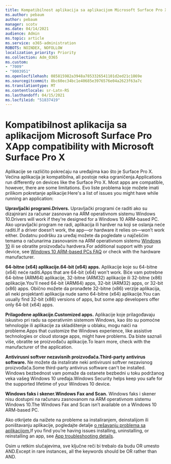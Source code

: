 ```yaml
---
title: Kompatibilnost aplikacija sa aplikacijom Microsoft Surface Pro X
ms.author: pebaum
author: pebaum
manager: scotv
ms.date: 04/14/2021
audience: Admin
ms.topic: article
ms.service: o365-administration
ROBOTS: NOINDEX, NOFOLLOW
localization_priority: Priority
ms.collection: Adm_O365
ms.custom:
- "7009"
- "9003951"
ms.openlocfilehash: 085815982a3948a7853326541101d2ed21c1869e
ms.sourcegitcommit: 8bc60ec34bc1e40685e3976576e04a2623f63a7c
ms.translationtype: MT
ms.contentlocale: sr-Latn-RS
ms.lasthandoff: 04/15/2021
ms.locfileid: "51837419"
---
```

# <a name="app-compatibility-with-microsoft-surface-pro-x"></a><span data-ttu-id="29ce6-102">Kompatibilnost aplikacija sa aplikacijom Microsoft Surface Pro X</span><span class="sxs-lookup"><span data-stu-id="29ce6-102">App compatibility with Microsoft Surface Pro X</span></span>

<span data-ttu-id="29ce6-103">Aplikacije se različito pokrećaju na uređajima kao što je Surface Pro X. Većina aplikacija je kompatibilna, ali postoje neka ograničenja.</span><span class="sxs-lookup"><span data-stu-id="29ce6-103">Applications run differently on devices like the Surface Pro X. Most apps are compatible, however, there are some limitations.</span></span> <span data-ttu-id="29ce6-104">Evo liste problema koje možete imati prilikom pokretanje aplikacije:</span><span class="sxs-lookup"><span data-stu-id="29ce6-104">Here's a list of issues you might have while running an application:</span></span> 

<span data-ttu-id="29ce6-105">**Upravljački programi.**</span><span class="sxs-lookup"><span data-stu-id="29ce6-105">**Drivers.**</span></span> <span data-ttu-id="29ce6-106">Upravljački programi će raditi ako su dizajnirani za računar zasnovan na ARM operativnom sistemu Windows 10.</span><span class="sxs-lookup"><span data-stu-id="29ce6-106">Drivers will work if they're designed for a Windows 10 ARM-based PC.</span></span> <span data-ttu-id="29ce6-107">Ako upravljački program ne radi, aplikacija ili hardver na koji se oslanja neće raditi.</span><span class="sxs-lookup"><span data-stu-id="29ce6-107">If a driver doesn’t work, the app—or hardware it relies on—won’t work either.</span></span> <span data-ttu-id="29ce6-108">Dodatnu podršku za uređaj možete da pogledate u najčešćim temama o računarima zasnovanim na ARM operativnom sistemu [Windows 10](https://support.microsoft.com/windows/windows-10-arm-based-pcs-faq-477f51df-2e3b-f68f-31b0-06f5e4f8ebb5) ili se obratite proizvođaču hardvera.</span><span class="sxs-lookup"><span data-stu-id="29ce6-108">For additional support with your device, see [Windows 10 ARM-based PCs FAQ](https://support.microsoft.com/windows/windows-10-arm-based-pcs-faq-477f51df-2e3b-f68f-31b0-06f5e4f8ebb5) or check with the hardware manufacturer.</span></span>

<span data-ttu-id="29ce6-109">**64-bitne (x64) aplikacije.**</span><span class="sxs-lookup"><span data-stu-id="29ce6-109">**64-bit (x64) apps.**</span></span> <span data-ttu-id="29ce6-110">Aplikacije koje su 64-bitne (x64) neće raditi.</span><span class="sxs-lookup"><span data-stu-id="29ce6-110">Apps that are 64-bit (x64) won't work.</span></span> <span data-ttu-id="29ce6-111">Biće vam potrebne 64-bitne (ARM64) aplikacije, 32-bitne (ARM32) aplikacije ili 32-bitne (x86) aplikacije.</span><span class="sxs-lookup"><span data-stu-id="29ce6-111">You'll need 64-bit (ARM64) apps, 32-bit (ARM32) apps, or 32-bit (x86) apps.</span></span> <span data-ttu-id="29ce6-112">Obično možete da pronađete 32-bitne (x86) verzije aplikacija, ali neki projektanti aplikacija nude samo 64-bitne (x64) aplikacije.</span><span class="sxs-lookup"><span data-stu-id="29ce6-112">You can usually find 32-bit (x86) versions of apps, but some app developers offer only 64-bit (x64) apps.</span></span>

<span data-ttu-id="29ce6-113">**Prilagođene aplikacije.**</span><span class="sxs-lookup"><span data-stu-id="29ce6-113">**Customized apps.**</span></span> <span data-ttu-id="29ce6-114">Aplikacije koje prilagođavaju iskustvo pri radu sa operativnim sistemom Windows, kao što su pomoćne tehnologije ili aplikacije za skladištenje u oblaku, mogu naići na probleme.</span><span class="sxs-lookup"><span data-stu-id="29ce6-114">Apps that customize the Windows experience, like assistive technologies or cloud storage apps, might have problems.</span></span> <span data-ttu-id="29ce6-115">Da biste saznali više, obratite se proizvođaču aplikacije.</span><span class="sxs-lookup"><span data-stu-id="29ce6-115">To learn more, check with the manufacturer of the application.</span></span>

<span data-ttu-id="29ce6-116">**Antivirusni softver nezavisnih proizvođača.**</span><span class="sxs-lookup"><span data-stu-id="29ce6-116">**Third-party antivirus software.**</span></span> <span data-ttu-id="29ce6-117">Ne možete da instalirate neki antivirusni softver nezavisnog proizvođača.</span><span class="sxs-lookup"><span data-stu-id="29ce6-117">Some third-party antivirus software can't be installed.</span></span> <span data-ttu-id="29ce6-118">Windows bezbednost vam pomaže da ostanete bezbedni u toku podržanog veka vašeg Windows 10 uređaja.</span><span class="sxs-lookup"><span data-stu-id="29ce6-118">Windows Security helps keep you safe for the supported lifetime of your Windows 10 device.</span></span>

<span data-ttu-id="29ce6-119">**Windows faks i skener.**</span><span class="sxs-lookup"><span data-stu-id="29ce6-119">**Windows Fax and Scan.**</span></span> <span data-ttu-id="29ce6-120">Windows faks i skener nisu dostupni na računaru zasnovanom na ARM operativnom sistemu Windows 10.</span><span class="sxs-lookup"><span data-stu-id="29ce6-120">The Windows Fax and Scan isn’t available on a Windows 10 ARM-based PC.</span></span>

<span data-ttu-id="29ce6-121">Ako otkrijete da naižete na probleme sa instaliranjem, deinstalijom ili poništavanju aplikacije, pogledajte detalje [o rešavanju problema sa aplikacijom.](https://docs.microsoft.com/troubleshoot/mem/intune/troubleshoot-app-install#app-troubleshooting-details)</span><span class="sxs-lookup"><span data-stu-id="29ce6-121">If you find you’re having issues installing, uninstalling, or reinstalling an app, see [App troubleshooting details](https://docs.microsoft.com/troubleshoot/mem/intune/troubleshoot-app-install#app-troubleshooting-details).</span></span>

<span data-ttu-id="29ce6-122">Osim u retkim slučajevima, sve ključne reči bi trebalo da budu OR umesto AND.</span><span class="sxs-lookup"><span data-stu-id="29ce6-122">Except in rare instances, all the keywords should be OR rather than AND.</span></span>